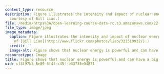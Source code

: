 ```yaml
---
content_type: resource
description: Figure illustrates the intensity and impact of nuclear energy. (Photo
  courtesy of Bill Liao.)
file: /media/https%3A/open-learning-course-data-rc.s3.amazonaws.com/22-091-nuclear-reactor-safety-spring-2008/cf3f97b58e895f4fc45fb33735e04871_22-091s08.jpg
file_type: image/jpeg
image_metadata:
  caption: Figure illustrates the intensity and impact of nuclear energy. (Photo courtesy
    of [Bill Liao](http://www.flickr.com/photos/liao/321519932/).)
  credit: ''
  image-alt: Figure shows that nuclear energy is powerful and can have a big impact.
resourcetype: Image
title: Figure shows that nuclear energy is powerful and can have a big impact
uid: cf3f97b5-8e89-5f4f-c45f-b33735e04871
---
```

